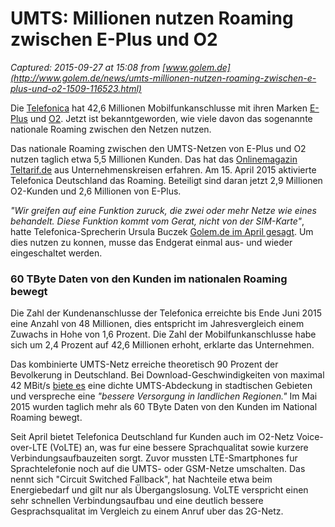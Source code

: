 # UMTS: Millionen nutzen Roaming zwischen E-Plus und O2

_Captured: 2015-09-27 at 15:08 from [www.golem.de](http://www.golem.de/news/umts-millionen-nutzen-roaming-zwischen-e-plus-und-o2-1509-116523.html)_

Die [Telefonica](http://www.golem.de/specials/telefonica/) hat 42,6 Millionen Mobilfunkanschlusse mit ihren Marken [E-Plus](http://www.golem.de/specials/e-plus/) und [O2](http://www.golem.de/specials/o2/). Jetzt ist bekanntgeworden, wie viele davon das sogenannte nationale Roaming zwischen den Netzen nutzen.

Das nationale Roaming zwischen den UMTS-Netzen von E-Plus und O2 nutzen taglich etwa 5,5 Millionen Kunden. Das hat das [Onlinemagazin Teltarif.de](http://www.teltarif.de/telefonica-o2-national-roaming-kunden-minuten-volumen/news/61223.html) aus Unternehmenskreisen erfahren. Am 15. April 2015 aktivierte Telefonica Deutschland das Roaming. Beteiligt sind daran jetzt 2,9 Millionen O2-Kunden und 2,6 Millionen von E-Plus.

_"Wir greifen auf eine Funktion zuruck, die zwei oder mehr Netze wie eines behandelt. Diese Funktion kommt vom Gerat, nicht von der SIM-Karte"_, hatte Telefonica-Sprecherin Ursula Buczek [Golem.de im April gesagt](http://www.golem.de/news/nationales-roaming-telef-nica-legt-heute-3g-netze-von-o2-und-e-plus-zusammen-1503-113256.html). Um dies nutzen zu konnen, musse das Endgerat einmal aus- und wieder eingeschaltet werden.

### 60 TByte Daten von den Kunden im nationalen Roaming bewegt

Die Zahl der Kundenanschlusse der Telefonica erreichte bis Ende Juni 2015 eine Anzahl von 48 Millionen, dies entspricht im Jahresvergleich einem Zuwachs in Hohe von 1,6 Prozent. Die Zahl der Mobilfunkanschlusse habe sich um 2,4 Prozent auf 42,6 Millionen erhoht, erklarte das Unternehmen.

Das kombinierte UMTS-Netz erreiche theoretisch 90 Prozent der Bevolkerung in Deutschland. Bei Download-Geschwindigkeiten von maximal 42 MBit/s [biete es](https://blog.telefonica.de/2015/07/vorlaeufige-kennzahlen-januar-bis-juni-2015-telefonica-deutschland-profitiert-im-zweiten-quartal-2015-bereits-von-synergien-aus-der-integration/) eine dichte UMTS-Abdeckung in stadtischen Gebieten und verspreche eine _"bessere Versorgung in landlichen Regionen."_ Im Mai 2015 wurden taglich mehr als 60 TByte Daten von den Kunden im National Roaming bewegt.

Seit April bietet Telefonica Deutschland fur Kunden auch im O2-Netz Voice-over-LTE (VoLTE) an, was fur eine bessere Sprachqualitat sowie kurzere Verbindungsaufbauzeiten sorgt. Zuvor mussten LTE-Smartphones fur Sprachtelefonie noch auf die UMTS- oder GSM-Netze umschalten. Das nennt sich "Circuit Switched Fallback", hat Nachteile etwa beim Energiebedarf und gilt nur als Übergangslosung. VoLTE verspricht einen sehr schnellen Verbindungsaufbau und eine deutlich bessere Gesprachsqualitat im Vergleich zu einem Anruf uber das 2G-Netz.
